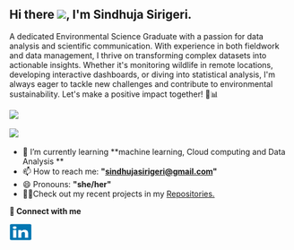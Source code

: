 ## Hi there <img src="https://github.com/MartinHeinz/MartinHeinz/blob/master/wave.gif" width="30">, I'm Sindhuja Sirigeri.

A dedicated Environmental Science Graduate with a passion for data analysis and scientific communication. With experience in both fieldwork and data management, I thrive on transforming complex datasets into actionable insights. Whether it's monitoring wildlife in remote locations, developing interactive dashboards, or diving into statistical analysis, I'm always eager to tackle new challenges and contribute to environmental sustainability. Let's make a positive impact together! 🌱📊

![](https://komarev.com/ghpvc/?username=sindhujaSirigeri&color=ff69b4&base=27)

![](https://img.shields.io/github/followers/sindhujasirigeri?style=flat&logo=GitHub&label=GitHub%20Followers&labelColor=abcde&logoColor=ff69b4&color=ff69b4)

- 🌱 I’m currently learning **machine learning, Cloud computing and Data Analysis **
- 📫 How to reach me: **"sindhujasirigeri@gmail.com"**
- 😄 Pronouns: **"she/her"**
- 🐱‍🏍Check out my recent projects in my <a href='https://github.com/sindhujaSirigeri?tab=repositories'>Repositories.</li></a>

**🤝 Connect with me**

<a href="https://www.linkedin.com/in/sindhujasirigeri/" target="_blank"> 
  <img src="https://github.com/devicons/devicon/blob/master/icons/linkedin/linkedin-original.svg" alt="LinkedIn Profile" height="30" width="40">
</a>



<!--
**sindhujaSirigeri/sindhujaSirigeri** is a ✨ _special_ ✨ repository because its `README.md` (this file) appears on your GitHub profile.

Here are some ideas to get you started:

- 🔭 I’m currently working on ...
- 🌱 I’m currently learning ...
- 👯 I’m looking to collaborate on ...
- 🤔 I’m looking for help with ...
- 💬 Ask me about ...
- 📫 How to reach me: ...
- 😄 Pronouns: ...
- ⚡ Fun fact: ...
-->
